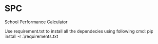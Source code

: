 # SPC
School Performance Calculator

Use requirement.txt to install all the dependecies using following cmd:
pip install -r .\requirements.txt
